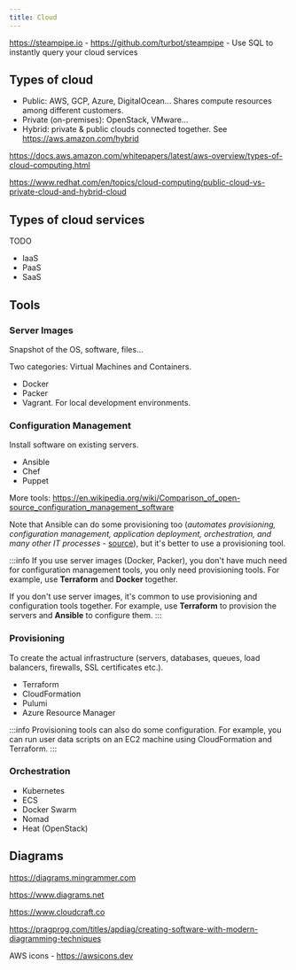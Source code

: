 ```yaml
---
title: Cloud
---
```


https://steampipe.io - https://github.com/turbot/steampipe - Use SQL to instantly query your cloud services

## Types of cloud

- Public: AWS, GCP, Azure, DigitalOcean... Shares compute resources among different customers.
- Private (on-premises): OpenStack, VMware...
- Hybrid: private & public clouds connected together. See https://aws.amazon.com/hybrid

https://docs.aws.amazon.com/whitepapers/latest/aws-overview/types-of-cloud-computing.html

https://www.redhat.com/en/topics/cloud-computing/public-cloud-vs-private-cloud-and-hybrid-cloud

## Types of cloud services

TODO

- IaaS
- PaaS
- SaaS

## Tools

### Server Images

Snapshot of the OS, software, files...

Two categories: Virtual Machines and Containers.

- Docker
- Packer
- Vagrant. For local development environments.

### Configuration Management

Install software on existing servers.

- Ansible
- Chef
- Puppet

More tools: https://en.wikipedia.org/wiki/Comparison_of_open-source_configuration_management_software

Note that Ansible can do some provisioning too (_automates provisioning, configuration management, application deployment, orchestration, and many other IT processes_ - [source](https://www.ansible.com/)), but it's better to use a provisioning tool.

:::info
If you use server images (Docker, Packer), you don't have much need for configuration management tools, you only need provisioning tools. For example, use **Terraform** and **Docker** together.

If you don't use server images, it's common to use provisioning and configuration tools together. For example, use **Terraform** to provision the servers and **Ansible** to configure them.
:::

### Provisioning

To create the actual infrastructure (servers, databases, queues, load balancers, firewalls, SSL certificates etc.).

- Terraform
- CloudFormation
- Pulumi
- Azure Resource Manager

:::info
Provisioning tools can also do some configuration. For example, you can run user data scripts on an EC2 machine using CloudFormation and Terraform.
:::

### Orchestration

- Kubernetes
- ECS
- Docker Swarm
- Nomad
- Heat (OpenStack)

## Diagrams

https://diagrams.mingrammer.com

https://www.diagrams.net

https://www.cloudcraft.co

https://pragprog.com/titles/apdiag/creating-software-with-modern-diagramming-techniques

AWS icons - https://awsicons.dev
